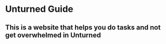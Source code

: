 <h1> Unturned Guide</h1>
<h2>This is a website that helps you do tasks and not get overwhelmed in Unturned</h2>

